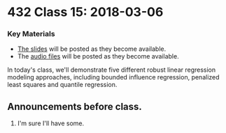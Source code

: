 # 432 Class 15: 2018-03-06

### Key Materials

- [The slides](https://github.com/THOMASELOVE/432-2018/tree/master/slides/class15) will be posted as they become available.
- The [audio files](https://github.com/THOMASELOVE/432-2018/tree/master/slides/class15) will be posted as they become available.

In today's class, we'll demonstrate five different robust linear regression modeling approaches, including bounded influence regression, penalized least squares and quantile regression.

## Announcements before class.

1. I'm sure I'll have some.
